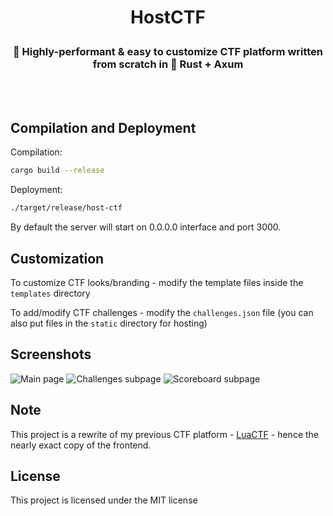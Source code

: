 <h1><p align=center>HostCTF</p></h1>
<h3><p align=center>🚀 Highly-performant & easy to customize CTF platform written from scratch in 🦀 Rust + Axum</p></h3>
<br><br>

## Compilation and Deployment

Compilation:
```bash
cargo build --release
```

Deployment:
```bash
./target/release/host-ctf
```

By default the server will start on 0.0.0.0 interface and port 3000.

## Customization

To customize CTF looks/branding - modify the template files inside the `templates` directory

To add/modify CTF challenges - modify the `challenges.json` file (you can also put files in the `static` directory for hosting)

## Screenshots

![Main page](https://user-images.githubusercontent.com/45213563/258657575-a51dc554-48a5-4e0b-8e4f-ba87dee08f2b.png)
![Challenges subpage](https://user-images.githubusercontent.com/45213563/258657585-19bdccd4-ab07-42b8-8a27-41e8748d7926.png)
![Scoreboard subpage](https://user-images.githubusercontent.com/45213563/258657592-7a4a4708-a873-40e5-9fe6-391c322e9b1d.png)

## Note

This project is a rewrite of my previous CTF platform - <a href="https://github.com/Ernest1338/LuaCTF">LuaCTF</a> - hence the
nearly exact copy of the frontend.

## License

This project is licensed under the MIT license
